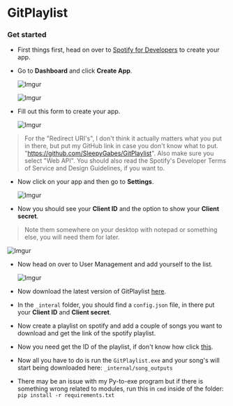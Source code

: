# GitPlaylist
### Get started

- First things first, head on over to [Spotify for Developers](https://developer.spotify.com/) to create your app.

- Go to **Dashboard** and click **Create App**.

  ![Imgur](https://imgur.com/E7bQp97.png)

  ![Imgur](https://imgur.com/DgS9x23.png)

- Fill out this form to create your app.

  ![Imgur](https://imgur.com/NtRElCJ.png)

> For the "Redirect URI's", I don't think it actually matters what you put in there, but put my GitHub link in case you don't know what to put. "https://github.com/SleepyGabes/GitPlaylist".
> Also make sure you select "Web API".
> You should also read the Spotify's Developer Terms of Service and Design Guidelines, if you want to.

- Now click on your app and then go to **Settings**.

  ![Imgur](https://imgur.com/cNlUdIJ.png)

- Now you should see your **Client ID** and the option to show your **Client secret**.
> Note them somewhere on your desktop with notepad or something else, you will need them for later.

  ![Imgur](https://imgur.com/Ipnxes2.png)

- Now head on over to User Management and add yourself to the list.

  ![Imgur](https://imgur.com/DtGSAi3.png)

- Now download the latest version of GitPlaylist [here](https://github.com/SleepyGabes/GitPlaylist/releases/).

- In the `_interal` folder, you should find a `config.json` file, in there put your **Client ID** and **Client secret**.

- Now create a playlist on spotify and add a couple of songs you want to download and get the link of the spotify playlist.

- Now you need get the ID of the playlist, if don't know how click [this](https://developer.spotify.com/documentation/web-api/concepts/spotify-uris-ids).

- Now all you have to do is run the `GitPlaylist.exe` and your song's will start being downloaded here: `_internal/song_outputs`

- There may be an issue with my Py-to-exe program but if there is something wrong related to modules, run this in `cmd` inside of the folder: `pip install -r requirements.txt`
